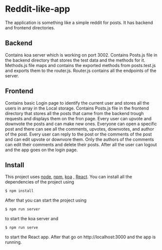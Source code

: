 # Reddit-like-app

The application is something like a simple reddit for posts. It has backend and frontend directories.

## Backend

Contains koa server which is working on port 3002. Contains Posts.js file in the backend directory that stores the test data and the methods for
it. Methods.js file maps and contains the exported methods from posts.test.js and exports them to the router.js. Router.js
contains all the endpoints of the server.

## Frontend

Contains basic Login page to identify the current user and stores all the users in array in the Local storage. Contains
Posts.js file in the frontend directory that stores all the posts that came from the backend trough requests and displays them on the fron page.
Every user can upvote and downvote the posts and can make new ones. Everyone can open a specific post and there can see
all the comments, upvotes, downvotes, and author of the post. Every user can reply to the post or the comments of the
post and can edit upvote or downvore them. Only the authors of the comments can edit their comments and delete their posts. After all the user can logout and the app goes on the login page.

## Install

This project uses [node](http://nodejs.org), [npm](https://npmjs.com), [koa](https://koajs.com/)
, [React](https://reactjs.org/). You can install all the dependencies of the project using

```sh
$ npm install
```

After that you can start the project using

```sh
$ npm run server
```

to start the koa server and

```sh
$ npm run serve
```

to start the React app. After that go on http://localhost:3000 and the app is running. 
